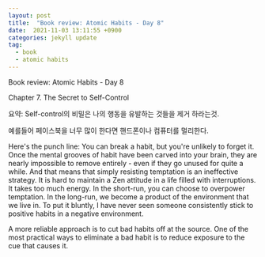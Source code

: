```yaml
---
layout: post
title:  "Book review: Atomic Habits - Day 8"
date:  2021-11-03 13:11:55 +0900 
categories: jekyll update
tag:
  - book
  - atomic habits
---
```


Book review: Atomic Habits - Day 8

Chapter 7. The Secret to Self-Control

요약: Self-control의 비밀은 나의 행동을 유발하는 것들을 제거 하라는것.

예를들어 페이스북을 너무 많이 한다면 핸드폰이나 컴퓨터를 멀리한다.


Here's the punch line: You can break a habit, but you're unlikely to forget it. Once the mental grooves of habit have been carved into your brain, they are nearly impossible to remove entirely - even if they go unused for quite a while. And that means that simply resisting temptation is an ineffective strategy. It is hard to maintain a Zen attitude in a life filled with interruptions. It takes too much energy. In the short-run, you can choose to overpower temptation. In the long-run, we become a product of the environment that we live in. To put it bluntly, I have never seen someone consistently stick to positive habits in a negative environment.

A more reliable approach is to cut bad habits off at the source. One of the most practical ways to eliminate a bad habit is to reduce exposure to the cue that causes it.
